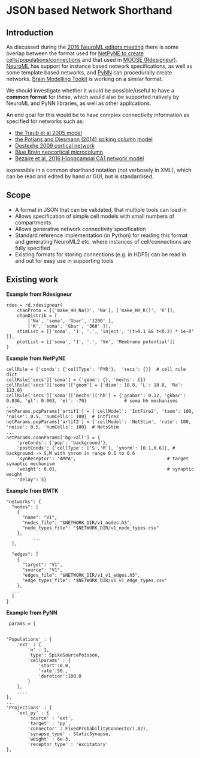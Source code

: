 # JSON based Network Shorthand

## Introduction

As discussed during the [2016 NeuroML editors meeting](https://www.neuroml.org/workshops) there is some overlap between the format used for [NetPyNE to create cells/populations/connections](http://neurosimlab.org/netpyne/tutorial.html#network-parameters-tutorial-2) and that used in [MOOSE (Rdesigneur)](https://moose.ncbs.res.in/Rdesigneur/RdesigneurDocumentation.html). [NeuroML](http://www.neuroml.org) has support for instance based network specifications, as well as some template based networks, and [PyNN](http://neuralensemble.org/PyNN/) can procedurally create networks. [Brain Modelling Tookit](https://alleninstitute.github.io/bmtk/) is working on a similar format. 

We should investigate whether it would be possible/useful to have a **common format** for these, which would also be supported natively by NeuroML and PyNN libraries, as well as other applications.

An end goal for this would be to have complex connectivity information as specified for networks such as:

- [the Traub et al 2005 model](https://github.com/OpenSourceBrain/Thalamocortical/blob/master/neuroConstruct/pythonScripts/netbuild/netConnList) 
- [the Potjans and Diesmann (2014) spiking column model](https://github.com/NeuralEnsemble/PyNN/blob/4854346d5f7dd33fe4140a49cddd84038f7f3495/examples/Potjans2014/network_params.py#L74)
- [Destexhe 2009 cortical network](https://github.com/dguarino/Destexhe2009/blob/master/params.py)
- [Blue Brain neocortical microcolumn](https://bbp.epfl.ch/nmc-portal/downloads)
- [Bezaire et al. 2016 Hippocampal CA1 network model](https://github.com/mbezaire/ca1/blob/master/datasets/conndata_163.dat)

expressible in a common shorthand notation (not verbosely in XML), which can be read and edited by hand or GUI, but is standardised.

## Scope

- A format in JSON that can be validated, that multiple tools can load in 
- Allows specification of simple cell models with small numbers of compartments
- Allows generative network connectivity specification
- Standard reference implementation (in Python) for reading this format and generating NeuroML2 etc. where instances of cell/connections are fully specified 
- Existing formats for storing connections (e.g. in HDF5) can be read in and out for easy use in supporting tools

## Existing work

**Example from Rdesigneur**

```
rdes = rd.rdesigneur(
    chanProto = [['make_HH_Na()', 'Na'], ['make_HH_K()', 'K']],
    chanDistrib = [
        ['Na', 'soma', 'Gbar', '1200' ],
        ['K', 'soma', 'Gbar', '360' ]],
    stimList = [['soma', '1', '.', 'inject', '(t>0.1 && t<0.2) * 1e-8' ]],
    plotList = [['soma', '1', '.', 'Vm', 'Membrane potential']]
)
```

**Example from NetPyNE**

    cellRule = {'conds': {'cellType': 'PYR'},  'secs': {}}  # cell rule dict
    cellRule['secs']['soma'] = {'geom': {}, 'mechs': {}}                                                                                          
    cellRule['secs']['soma']['geom'] = {'diam': 18.8, 'L': 18.8, 'Ra': 123.0}                                                                           
    cellRule['secs']['soma']['mechs']['hh'] = {'gnabar': 0.12, 'gkbar': 0.036, 'gl': 0.003, 'el': -70}              # soma hh mechanisms
    ...
    netParams.popParams['artif1'] = {'cellModel': 'IntFire2', 'taum': 100, 'noise': 0.5, 'numCells': 100}  # Intfire2
    netParams.popParams['artif2'] = {'cellModel': 'NetStim', 'rate': 100, 'noise': 0.5, 'numCells': 100}  # NetsStim
    ...
    netParams.connParams['bg->all'] = {
        'preConds': {'pop': 'background'},
        'postConds': {'cellType': ['S','M'], 'ynorm': [0.1,0.6]}, # background -> S,M with ynrom in range 0.1 to 0.6
        'synReceptor': 'AMPA',                                  # target synaptic mechanism
        'weight': 0.01,                                         # synaptic weight
        'delay': 5}     
    
**Example from BMTK**

    "networks": {
      "nodes": [
        {
          "name": "V1",
          "nodes_file": "$NETWORK_DIR/v1_nodes.h5",
          "node_types_file": "$NETWORK_DIR/v1_node_types.csv"
        },
              ...
      ],

      "edges": [
        {
          "target": "V1",
          "source": "V1",
          "edges_file": "$NETWORK_DIR/v1_v1_edges.h5",
          "edge_types_file": "$NETWORK_DIR/v1_v1_edge_types.csv"
        },
      ...
      ]
    }
    
    
**Example from PyNN**

     params = {


    'Populations' : {
        'ext' : {
            'n' : 1,
            'type': SpikeSourcePoisson,
            'cellparams' : {
                'start':0.0,
                'rate':50.,
                'duration':100.0
            }
        },
        ....
    },
    ...
    'Projections' : {
        'ext_py' : {
            'source' : 'ext',
            'target' : 'py',
            'connector' : FixedProbabilityConnector(.02),
            'synapse_type' : StaticSynapse,
            'weight' : 6e-3,
            'receptor_type' : 'excitatory'
    },
    


